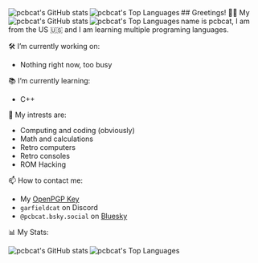<a href="https://github.com/pcbcat">
  <picture>
    <source media="(prefers-color-scheme: dark)" srcset="https://github-readme-stats.vercel.app/api?username=pcbcat&show_icons=true&theme=dark" />
    <img align="left" alt="pcbcat's GitHub stats" src="https://github-readme-stats.vercel.app/api?username=pcbcat&show_icons=true&theme=default" />
  </picture>
</a>
<a href="https://github.com/pcbcat">
  <picture>
    <source media="(prefers-color-scheme: dark)" srcset="https://github-readme-stats.vercel.app/api/top-langs/?username=pcbcat&layout=donut&theme=dark" />
    <img align="left" alt="pcbcat's Top Languages" src="https://github-readme-stats.vercel.app/api/top-langs/?username=pcbcat&layout=donut&theme=default" />
  </picture>
</a><a href="https://github.com/pcbcat">
  <picture>
    <source media="(prefers-color-scheme: dark)" srcset="https://github-readme-stats.vercel.app/api?username=pcbcat&show_icons=true&theme=dark" />
    <img align="left" alt="pcbcat's GitHub stats" src="https://github-readme-stats.vercel.app/api?username=pcbcat&show_icons=true&theme=default" />
  </picture>
</a>
<a href="https://github.com/pcbcat">
  <picture>
    <source media="(prefers-color-scheme: dark)" srcset="https://github-readme-stats.vercel.app/api/top-langs/?username=pcbcat&layout=donut&theme=dark" />
    <img align="left" alt="pcbcat's Top Languages" src="https://github-readme-stats.vercel.app/api/top-langs/?username=pcbcat&layout=donut&theme=default" />
  </picture>
</a>## Greetings! 👋😃
My name is pcbcat, I am from the US 🇺🇸 and I am learning multiple programing languages.

🛠️ I’m currently working on:
  - Nothing right now, too busy
  
📚 I’m currently learning:
  - C++

💫 My intrests are:
  - Computing and coding (obviously)
  - Math and calculations
  - Retro computers
  - Retro consoles
  - ROM Hacking

📫 How to contact me: 
  - My [OpenPGP Key](https://github.com/pcbcat/pcbcat/blob/cbe2a61e1f22af6f40d2ff3b33541dcf0241809f/pgpkey)
  - `garfieldcat` on Discord
  - `‪@pcbcat.bsky.social‬` on [Bluesky](https://bsky.app/profile/pcbcat.bsky.social)

📊 My Stats:

<a href="https://github.com/pcbcat">
  <picture>
    <source media="(prefers-color-scheme: dark)" srcset="https://github-readme-stats.vercel.app/api?username=pcbcat&show_icons=true&theme=dark" />
    <img align="left" alt="pcbcat's GitHub stats" src="https://github-readme-stats.vercel.app/api?username=pcbcat&show_icons=true&theme=default" />
  </picture>
</a>
<a href="https://github.com/pcbcat">
  <picture>
    <source media="(prefers-color-scheme: dark)" srcset="https://pcbcat-readme-stats.vercel.app/api/top-langs/?username=pcbcat&layout=donut&theme=dark" />
    <img align="left" alt="pcbcat's Top Languages" src="https://pcbcat-readme-stats.vercel.app/api/top-langs/?username=pcbcat&layout=donut&theme=default" />
  </picture>
</a>
